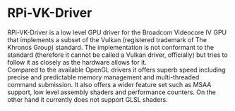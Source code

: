 # RPi-VK-Driver
RPi-VK-Driver is a low level GPU driver for the Broadcom Videocore IV GPU that implements a subset of the Vulkan (registered trademark of The Khronos Group) standard. The implementation is not conformant to the standard (therefore it cannot be called a Vulkan driver, officially) but tries to follow it as closely as the hardware allows for it.<br>
Compared to the available OpenGL drivers it offers superb speed including precise and predictable memory management and multi-threaded command submission. It also offers a wider feature set such as MSAA support, low level assembly shaders and performance counters.
On the other hand it currently does not support GLSL shaders.

